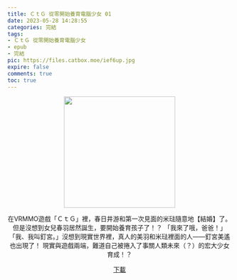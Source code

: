 ```yaml
---
title: ＣｔＧ 從零開始養育電腦少女 01
date: 2023-05-28 14:28:55
categories: 完結
tags:
- ＣｔＧ 從零開始養育電腦少女
- epub
- 完結
pic: https://files.catbox.moe/ief6up.jpg
expire: false
comments: true
toc: true
---
```


<div style="text-align:center" class="kratos-post-content">

<img width="250px" src="https://files.catbox.moe/ief6up.jpg">

<p>
在VRMMO遊戲「ＣｔＧ」裡，春日井游和第一次見面的米琺隨意地【結婚】了。但是沒想到女兒春羽居然誕生，要開始養育孩子了！？
「我來了哦，爸爸！」「我、我叫釘宮。」沒想到現實世界裡，真人的美羽和米琺裡面的人——釘宮美遙也出現了！
現實與遊戲兩端，難道自己被捲入了事關人類未來（？）的宏大少女育成！？
</p>

<p>
<a href="https://epubdatabase.azurewebsites.net/EBOOKS/EPUB/完結/ＣｔＧ 從零開始養育電腦少女/ＣｔＧ-從零開始養育電腦少女 01.epub?download=1">下載</a>
</p>

</div>